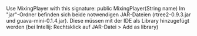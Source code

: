 Use MixingPlayer with this signature: public MixingPlayer(String name)
Im "jar"-Ordner befinden sich beide notwendigen JAR-Dateien (rtree2-0.9.3.jar und guava-mini-0.1.4.jar). Diese müssen mit der IDE als Library hinzugefügt werden (bei Intellij: Rechtsklick auf JAR-Datei > Add as library)
